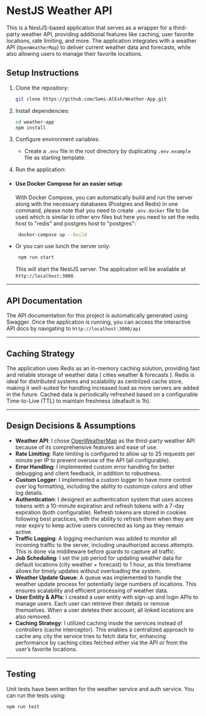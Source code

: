
# NestJS Weather API

This is a NestJS-based application that serves as a wrapper for a third-party weather API, providing additional features like caching, user favorite locations, rate limiting, and more. The application integrates with a weather API (`OpenWeatherMap`) to deliver current weather data and forecasts, while also allowing users to manage their favorite locations.

## Setup Instructions

1. Clone the repository:

   ```bash
   git clone https://github.com/Sami-AlEsh/Weather-App.git
   ```

2. Install dependencies:

   ```bash
   cd weather-app
   npm install
   ```

3. Configure environment variables:
   - Create a `.env` file in the root directory by duplicating `.env.example` file as starting template.

4. Run the application:

- #### Use Docker Compose for an easier setup

  With Docker Compose, you can automatically build and run the server along with the necessary databases (Postgres and Redis) in one command, please note that you need to create `.env.docker` file to be used which is similar to other env files but here you need to set the redis host to "redis" and postgres host to "postgres":

  ```bash
   docker-compose up --build
   ```

- Or you can use lunch the server only:

  ```bash
   npm run start
   ```

   This will start the NestJS server. The application will be available at `http://localhost:3000`.

---

## API Documentation

The API documentation for this project is automatically generated using Swagger. Once the application is running, you can access the interactive API docs by navigating to `http://localhost:3000/api`

---

## Caching Strategy

The application uses Redis as an in-memory caching solution, providing fast and reliable storage of weather data ( cities weather & forecasts ). Redis is ideal for distributed systems and scalability as centrilzed cache store, making it well-suited for handling increased load as more servers are added in the future. Cached data is periodically refreshed based on a configurable Time-to-Live (TTL) to maintain freshness (deafault is 1h).

---

## Design Decisions & Assumptions

- **Weather API**: I chose [OpenWeatherMap](https://openweathermap.org/) as the third-party weather API because of its comprehensive features and ease of use.
- **Rate Limiting**: Rate limiting is configured to allow up to 25 requests per minute per IP to prevent overuse of the API (all configurable).
- **Error Handling**: I implemented custom error handling for better debugging and client feedback, in addition to robustness.
- **Custom Logger**: I implemented a custom logger to have more control over log formatting, including the ability to customize colors and other log details.
- **Authentication**: I designed an authentication system that uses access tokens with a 10-minute expiration and refresh tokens with a 7-day expiration (both configurable). Refresh tokens are stored in cookies following best practices, with the ability to refresh them when they are near expiry to keep active users connected as long as they remain active.
- **Traffic Logging**: A logging mechanism was added to monitor all incoming traffic to the server, including unauthorized access attempts. This is done via middleware before guards to capture all traffic.
- **Job Scheduling**: I set the job period for updating weather data for default locations (city weather + forecast) to 1 hour, as this timeframe allows for timely updates without overloading the system.
- **Weather Update Queue**: A queue was implemented to handle the weather update process for potentially large numbers of locations. This ensures scalability and efficient processing of weather data.
- **User Entity & APIs**: I created a user entity with sign-up and login APIs to manage users. Each user can retrieve their details or remove themselves. When a user deletes their account, all linked locations are also removed.
- **Caching Strategy**: I utilized caching inside the services instead of controllers (cache interceptor). This enables a centralized approach to cache any city the service tries to fetch data for, enhancing performance by caching cities fetched either via the API or from the user’s favorite locations.

---

## Testing

Unit tests have been written for the weather service and auth service. You can run the tests using:

```bash
npm run test
```
